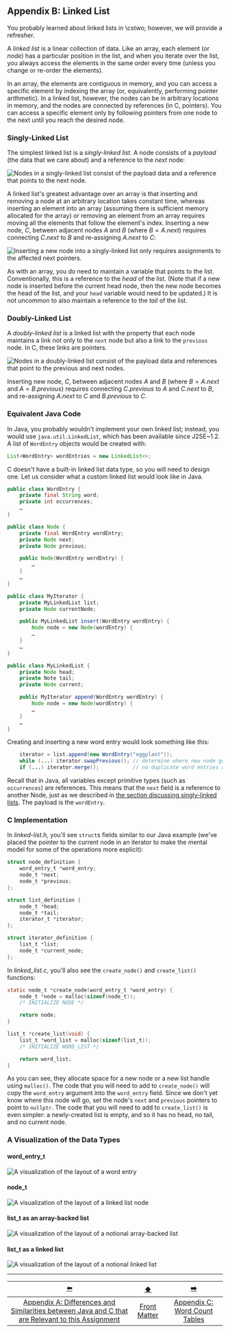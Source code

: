 ## Appendix B: Linked List

You probably learned about linked lists in \cstwo; however, we will provide a refresher.

A *linked list* is a linear collection of data.
Like an array, each element (or *node*) has a particular position in the list, and when you iterate over the list, you always access the elements in the same order every time (unless you change or re-order the elements).

In an array, the elements are contiguous in memory, and you can access a specific element by indexing the array (or, equivalently, performing pointer arithmetic).
In a linked list, however, the nodes can be in arbitrary locations in memory, and the nodes are connected by references (in C, pointers).
You can access a specific element only by following pointers from one node to the next until you reach the desired node.

### Singly-Linked List

The simplest linked list is a *singly-linked list*.
A node consists of a *payload* (the data that we care about) and a reference to the *next* node:

![Nodes in a singly-linked list consist of the payload data and a reference that points to the next node.](sll.svg)

A linked list's greatest advantage over an array is that inserting and removing a node at an arbitrary location takes constant time, whereas inserting an element into an array (assuming there is sufficient memory allocated for the array) or removing an element from an array requires moving all the elements that follow the element's index.
Inserting a new node, $C$, between adjacent nodes $A$ and $B$ (where $B = A.next$) requires connecting $C.next$ to $B$ and re-assigning $A.next$ to $C$:

![Inserting a new node into a singly-linked list only requires assignments to the affected *next* pointers.](sll-insert.svg)

As with an array, you do need to maintain a variable that points to the list.
Conventionally, this is a reference to the *head* of the list.
(Note that if a new node is inserted before the current head node, then the new node becomes the head of the list, and your `head` variable would need to be updated.)
It is not uncommon to also maintain a reference to the *tail* of the list.

### Doubly-Linked List

A *doubly-linked list* is a linked list with the property that each node maintains a link not only to the `next` node but also a link to the `previous` node.
In C, these links are pointers.

![Nodes in a doubly-linked list consist of the payload data and references that point to the previous and next nodes.](dll.svg)

Inserting new node, $C$, between adjacent nodes $A$ and $B$ (where $B = A.next$ and $A = B.previous$) requires connecting $C.previous$ to $A$ and $C.next$ to $B$, and re-assigning $A.next$ to $C$ and $B.previous$ to $C$.

### Equivalent Java Code

In Java, you probably wouldn't implement your own linked list;
instead, you would use `java.util.LinkedList`, which has been available since J2SE~1.2.
A list of `WordEntry` objects would be created with:
```java
List<WordEntry> wordEntries = new LinkedList<>;
```

C doesn't have a built-in linked list data type, so you will need to design one.
Let us consider what a custom linked list would look like in Java.

```java
public class WordEntry {
    private final String word;
    private int occurrences;
    …
}
```

```java
public class Node {
    private final WordEntry wordEntry;
    private Node next;
    private Node previous;

    public Node(WordEntry wordEntry) {
        …
    }
    …
}
```

```java
public class MyIterator {
    private MyLinkedList list;
    private Node currentNode;

    public MyLinkedList insert(WordEntry wordEntry) {
        Node node = new Node(wordEntry) {
        …
    }
    …
}
```

```java
public class MyLinkedList {
    private Node head;
    private Note tail;
    private Node current;

    public MyIterator append(WordEntry wordEntry) {
        Node node = new Node(wordEntry) {
        …
    }
    …
}
```

Creating and inserting a new word entry would look something like this:

```java
    iterator = list.append(new WordEntry("eggplant"));
    while (...) iterator.swapPrevious(); // determine where new node goes
    if (...) iterator.merge();           // no duplicate word entries allowed
```

Recall that in Java, all variables except primitive types (such as `occurrences`) are references.
This means that the `next` field is a reference to another Node, just as we described in [the section discussing singly-linked lists](#singly-linked-list).
The payload is the `wordEntry`.

### C Implementation

In *linked-list.h*, you'll see `struct`s fields similar to our Java example
(we've placed the pointer to the current node in an iterator to make the mental model for some of the operations more explicit):

```c
struct node_definition {
    word_entry_t *word_entry;
    node_t *next;
    node_t *previous;
};
```

```c
struct list_definition {
    node_t *head;
    node_t *tail;
    iterator_t *iterator;
};
```

```c
struct iterator_definition {
    list_t *list;
    node_t *current_node;
};
```

In *linked_list.c*, you'll also see the `create_node()` and `create_list()` functions:

```c
static node_t *create_node(word_entry_t *word_entry) {
    node_t *node = malloc(sizeof(node_t));
    /* INITIALIZE NODE */

    return node;
}
```

```c
list_t *create_list(void) {
    list_t *word_list = malloc(sizeof(list_t));
    /* INITIALIZE WORD_LIST */

    return word_list;
}
```

As you can see, they allocate space for a new node or a new list handle using `malloc()`.
The code that you will need to add to `create_node()` will copy the `word_entry` argument into the `word_entry` field.
Since we don't yet know where this node will go, set the node's `next` and `previous` pointers to point to `nullptr`.
The code that you will need to add to `create_list()` is even simpler: a newly-created list is empty, and so it has no head, no tail, and no current node.


### A Visualization of the Data Types

#### word_entry_t

![A visualization of the layout of a word entry](word-entry.svg)


#### node_t

![A visualization of the layout of a linked list node](node.svg)


#### list_t as an array-backed list

![A visualization of the layout of a notional array-backed list](arraybackedlist.svg)


#### list_t as a linked list

![A visualization of the layout of a notional linked list](linkedlist.svg)

---

|                                                [⬅️](AA-JavaVsC.md)                                                |      [⬆️](../README.md)      |              [➡️](CC-word-tables.md)               |
|:-----------------------------------------------------------------------------------------------------------------:|:----------------------------:|:--------------------------------------------------:|
| [Appendix A: Differences and Similarities between Java and C that are Relevant to this Assignment](AA-JavaVsC.md) | [Front Matter](../README.md) | [Appendix C: Word Count Tables](CC-word-tables.md) |
